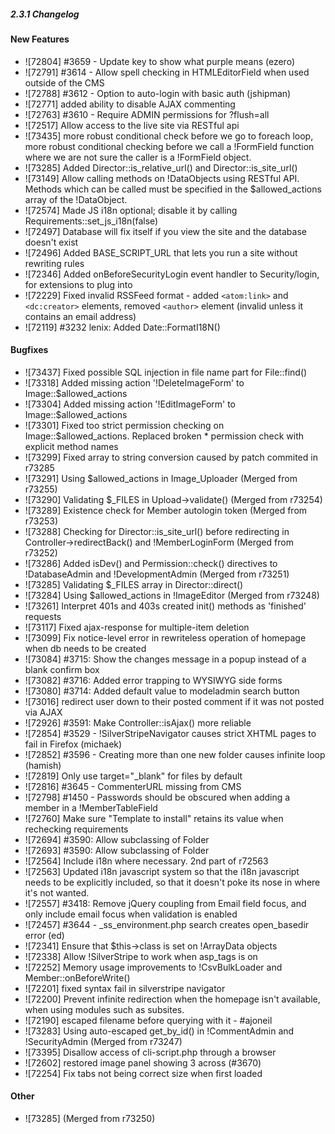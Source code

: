 ##### 2.3.1 Changelog

#### New Features

 * ![72804] #3659 - Update key to show what purple means (ezero)
 * ![72791] #3614 - Allow spell checking in HTMLEditorField when used outside of the CMS
 * ![72788] #3612 - Option to auto-login with basic auth (jshipman)
 * ![72771] added ability to disable AJAX commenting
 * ![72763] #3610 - Require ADMIN permissions for ?flush=all
 * ![72517] Allow access to the live site via RESTful api
 * ![73435] more robust conditional check before we go to foreach loop, more robust conditional checking before we call
a !FormField function where we are not sure the caller is a !FormField object.
 * ![73285] Added Director::is_relative_url() and Director::is_site_url()
 * ![73149] Allow calling methods on !DataObjects using RESTful API. Methods which can be called must be specified in
the $allowed_actions array of the !DataObject.
 * ![72574] Made JS i18n optional; disable it by calling Requirements::set_js_i18n(false)
 * ![72497] Database will fix itself if you view the site and the database doesn't exist
 * ![72496] Added BASE_SCRIPT_URL that lets you run a site without rewriting rules
 * ![72346] Added onBeforeSecurityLogin event handler to Security/login, for extensions to plug into
 * ![72229] Fixed invalid RSSFeed format - added `<atom:link>` and `<dc:creator>` elements, removed `<author>` element
(invalid unless it contains an email address)
 * ![72119] #3232 lenix: Added Date::FormatI18N()

#### Bugfixes

 * ![73437] Fixed possible SQL injection in file name part for File::find()
 * ![73318] Added missing action '!DeleteImageForm' to Image::$allowed_actions
 * ![73304] Added missing action '!EditImageForm' to Image::$allowed_actions
 * ![73301] Fixed too strict permission checking on Image::$allowed_actions. Replaced broken * permission check with
explicit method names
 * ![73299] Fixed array to string conversion caused by patch commited in r73285
 * ![73291] Using $allowed_actions in Image_Uploader (Merged from r73255)
 * ![73290] Validating $_FILES in Upload->validate() (Merged from r73254)
 * ![73289] Existence check for Member autologin token (Merged from r73253)
 * ![73288] Checking for Director::is_site_url() before redirecting in Controller->redirectBack() and !MemberLoginForm
(Merged from r73252)
 * ![73286] Added isDev() and Permission::check() directives to !DatabaseAdmin and !DevelopmentAdmin (Merged from
r73251)
 * ![73285] Validating $_FILES array in Director::direct()
 * ![73284] Using $allowed_actions in !ImageEditor (Merged from r73248)
 * ![73261] Interpret 401s and 403s created init() methods as 'finished' requests
 * ![73117] Fixed ajax-response for multiple-item deletion
 * ![73099] Fix notice-level error in rewriteless operation of homepage when db needs to be created
 * ![73084] #3715: Show the changes message in a popup instead of a blank confirm box
 * ![73082] #3716: Added error trapping to WYSIWYG side forms
 * ![73080] #3714: Added default value to modeladmin search button
 * ![73016] redirect user down to their posted comment if it was not posted via AJAX
 * ![72926] #3591: Make Controller::isAjax() more reliable
 * ![72854] #3529 - !SilverStripeNavigator causes strict XHTML pages to fail in Firefox (michaek)
 * ![72852] #3596 - Creating more than one new folder causes infinite loop (hamish)
 * ![72819] Only use target="_blank" for files by default
 * ![72816] #3645 - CommenterURL missing from CMS
 * ![72798] #1450 - Passwords should be obscured when adding a member in a !MemberTableField
 * ![72760] Make sure "Template to install" retains its value when rechecking requirements
 * ![72694] #3590: Allow subclassing of Folder
 * ![72693] #3590: Allow subclassing of Folder
 * ![72564] Include i18n where necessary.  2nd part of r72563
 * ![72563] Updated i18n javascript system so that the i18n javascript needs to be explicitly included, so that it
doesn't poke its nose in where it's not wanted.
 * ![72557] #3418: Remove jQuery coupling from Email field focus, and only include email focus when validation is
enabled
 * ![72457] #3644 - _ss_environment.php search creates open_basedir error (ed)
 * ![72341] Ensure that $this->class is set on !ArrayData objects
 * ![72338] Allow !SilverStripe to work when asp_tags is on
 * ![72252] Memory usage improvements to !CsvBulkLoader and Member::onBeforeWrite()
 * ![72201] fixed syntax fail in silverstripe navigator
 * ![72200] Prevent infinite redirection when the homepage isn't available, when using modules such as subsites.
 * ![72190] escaped filename before querying with it - #ajoneil
 * ![73283] Using auto-escaped get_by_id() in !CommentAdmin and !SecurityAdmin (Merged from r73247)
* ![73395] Disallow access of cli-script.php through a browser
 * ![72602] restored image panel showing 3 across (#3670)
 * ![72254] Fix tabs not being correct size when first loaded
 
#### Other

 * ![73285] (Merged from r73250)

